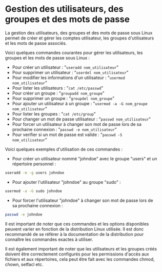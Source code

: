 # Gestion des utilisateurs, des groupes et des mots de passe

La gestion des utilisateurs, des groupes et des mots de passe sous Linux permet de créer et gérer les comptes utilisateur, les groupes d'utilisateurs et les mots de passe associés.

Voici quelques commandes courantes pour gérer les utilisateurs, les groupes et les mots de passe sous Linux :

* Pour créer un utilisateur : "`useradd nom_utilisateur`"
* Pour supprimer un utilisateur : "`userdel nom_utilisateur`"
* Pour modifier les informations d'un utilisateur : "`usermod nom_utilisateur`"
* Pour lister les utilisateurs : "`cat /etc/passwd`"
* Pour créer un groupe : "`groupadd nom_groupe`"
* Pour supprimer un groupe : "`groupdel nom_groupe`"
* Pour ajouter un utilisateur à un groupe : "`usermod -a -G nom_groupe nom_utilisateur`"
* Pour lister les groupes : "`cat /etc/group`"
* Pour changer un mot de passe utilisateur : "`passwd nom_utilisateur`"
* Pour forcer un utilisateur à changer son mot de passe lors de sa prochaine connexion : "`passwd -e nom_utilisateur`"
* Pour verifier si un mot de passe est valide : "`passwd -S nom_utilisateur`"

Voici quelques exemples d'utilisation de ces commandes :

* Pour créer un utilisateur nommé "johndoe" avec le groupe "users" et un répertoire personnel :

```bash
useradd -m -g users johndoe
```

* Pour ajouter l'utilisateur "johndoe" au groupe "sudo" :

```bash
usermod -a -G sudo johndoe
```

* Pour forcer l'utilisateur "johndoe" à changer son mot de passe lors de sa prochaine connexion :

```bash
passwd -e johndoe
```

Il est important de noter que ces commandes et les options disponibles peuvent varier en fonction de la distribution Linux utilisée. Il est donc recommandé de se référer à la documentation de la distribution pour connaître les commandes exactes à utiliser.

Il est également important de noter que les utilisateurs et les groupes créés doivent être correctement configurés pour les permissions d'accès aux fichiers et aux répertoires, cela peut être fait avec les commandes chmod, chown, setfacl etc.
